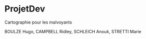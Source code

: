 # ProjetDev
Cartographie pour les malvoyants

BOULZE Hugo, CAMPBELL Ridley, SCHLEICH Anouk, STRETTI Marie
